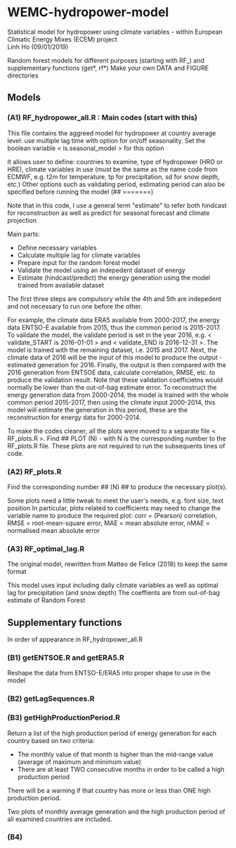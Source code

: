 # WEMC-hydropower-model
Statistical model for hydropower using climate variables - within European Climatic Energy Mixes (ECEM) project\
Linh Ho (09/01/2019)

Random forest models for different purposes (starting with RF_) and supplementary functions (get*, rf*)
Make your own DATA and FIGURE directories

## Models

### (A1) RF_hydropower_all.R : Main codes (start with this)

This file contains the aggreed model for hydropower at country average level: use multiple lag time with option for on/off seasonality.
Set the boolean variable < is.seasonal_model > for this option

It allows user to define: countries to examine, type of hydropower (HRO or HRE), climate variables in use (must be the same as the name code from ECMWF, e.g. t2m for temperature, tp for precipitation, sd for snow depth, etc.)
Other options such as validating period, estimating period can also be specified before running the model (## =======)

Note that in this code, I use a general term "estimate" to refer both hindcast for reconstruction as well as predict for seasonal forecast and climate projection

Main parts:

- Define necessary variables
- Calculate multiple lag for climate variables
- Prepare input for the random forest model
- Validate the model using an indepedent dataset of energy
- Estimate (hindcast/predict) the energy generation using the model trained from available dataset

The first three steps are compulsory while the 4th and 5th are indepedent and not necessary to run one before the other.

For example, the climate data ERA5 available from 2000-2017, the energy data ENTSO-E available from 2015, thus the common period is 2015-2017. 
To validate the model, the validate period is set in the year 2016, e.g. < validate_START is 2016-01-01 > and < validate_END is 2016-12-31 >. The model is trained with the remaining dataset, i.e. 2015 and 2017. Next, the climate data of 2016 will be the input of this model to produce the output - estimated generation for 2016. Finally, the output is then compared with the 2016 generation from ENTSOE data, calculate correlation, RMSE, etc. to produce the validation result. Note that these validation coefficietns would normally be lower than the out-of-bag estimate error.
To reconstruct the energy generation data from 2000-2014, the model is trained with the whole common period 2015-2017, then using the climate input 2000-2014, this model will estimate the generation in this period, these are the reconstruction for energy data for 2000-2014.

To make the codes cleaner, all the plots were moved to a separate file < RF_plots.R >. Find ## PLOT (N) - with N is the corresponding number to the RF_plots.R file. These plots are not required to run the subsequents lines of code.

### (A2) RF_plots.R

Find the corresponding number ## (N)  ## to produce the necessary plot(s).

Some plots need a little tweak to meet the user's needs, e.g. font size, text position
In particular, plots related to coefficients may need to change the variable name to produce the required plot: corr = (Pearson) correlation, RMSE = root-mean-square error, MAE = mean absolute error, nMAE = normalised mean absolute error

### (A3) RF_optimal_lag.R

The original model, rewritten from Matteo de Felice (2018) to keep the same format

This model uses input including daily climate variables as well as optimal lag for precipitation (and snow depth)
The coeffients are from out-of-bag estimate of Random Forest

## Supplementary functions

In order of appearance in RF_hydropower_all.R

### (B1) getENTSOE.R and getERA5.R

Reshape the data from ENTSO-E/ERA5 into proper shape to use in the model

### (B2) getLagSequences.R



### (B3) getHighProductionPeriod.R

Return a list of the high production period of energy generation for each country based on two criteria:

- The monthly value of that month is higher than the mid-range value (average of maximum and minimum value)
- There are at least TWO consecutive months in order to be called a high production period

There will be a warning if that country has more or less than ONE high production period.

Two plots of monthly average generation and the high production period of all examined countries are included.

### (B4) 






